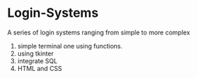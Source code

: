 # Login-Systems
A series of login systems ranging from simple to more complex
1) simple terminal one using functions.
2) using tkinter
3) integrate SQL
4) HTML and CSS
